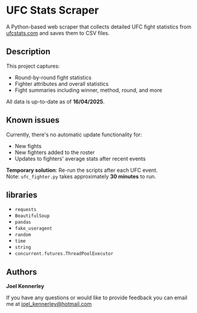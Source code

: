# UFC Stats Scraper
A Python-based web scraper that collects detailed UFC fight statistics from [ufcstats.com](http://ufcstats.com) and saves them to CSV files.

## Description
This project captures:
- Round-by-round fight statistics
- Fighter attributes and overall statistics
- Fight summaries including winner, method, round, and more

All data is up-to-date as of **16/04/2025**.

## Known issues
Currently, there's no automatic update functionality for:
- New fights
- New fighters added to the roster
- Updates to fighters' average stats after recent events

**Temporary solution**: Re-run the scripts after each UFC event.  
Note: `ufc_fighter.py` takes approximately **30 minutes** to run.

## libraries
- `requests`
- `BeautifulSoup`
- `pandas`
- `fake_useragent`
- `random`
- `time`
- `string`
- `concurrent.futures.ThreadPoolExecutor`

## Authors
**Joel Kennerley**  

 If you have any questions or would like to provide feedback you can email me at 
 joel_kennerley@hotmail.com

 
